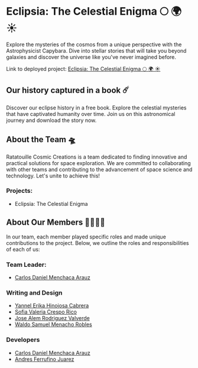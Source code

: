 # Eclipsia: The Celestial Enigma 🌕 🌍 ☀️

Explore the mysteries of the cosmos from a unique perspective with the Astrophysicist Capybara. Dive into stellar stories that will take you beyond galaxies and discover the universe like you've never imagined before.

Link to deployed project: [Eclipsia: The Celestial Enigma 🌕 🌍 ☀️](https://eclipsia-the-celestial-enigma.web.app/)

## Our history captured in a book ☄️
Discover our eclipse history in a free book. Explore the celestial mysteries that have captivated humanity over time. Join us on this astronomical journey and download the story now.

## About the Team 🛸
Ratatouille Cosmic Creations is a team dedicated to finding innovative and practical solutions for space exploration. We are committed to collaborating with other teams and contributing to the advancement of space science and technology. Let's unite to achieve this!

### Projects:
- Eclipsia: The Celestial Enigma


## About Our Members 👩‍🚀👨‍🚀
In our team, each member played specific roles and made unique contributions to the project. Below, we outline the roles and responsibilities of each of us:

### Team Leader:
- [Carlos Daniel Menchaca Arauz](https://www.linkedin.com/in/iamcarlosdaniel/)

### Writing and Design
- [Yannel Erika Hinojosa Cabrera](https://www.linkedin.com/in/yannel-erika-hinojosa-cabrera-77679826b/)
- [Sofia Valeria Crespo Rico](https://www.linkedin.com/in/sof%C3%ADa-valeria-crespo-rico-9937ab294/)
- [Jose Alem Rodriguez Valverde](https://www.linkedin.com/in/el-jose-rodriguez/)
- [Waldo Samuel Menacho Robles](https://www.linkedin.com/in/waldo-samuel-menacho-robles-249b64294/)
### Developers
- [Carlos Daniel Menchaca Arauz](https://www.linkedin.com/in/iamcarlosdaniel/)
- [Andres Ferrufino Juarez](https://www.linkedin.com/in/andres-ferrufino-juarez-a47556288/)
